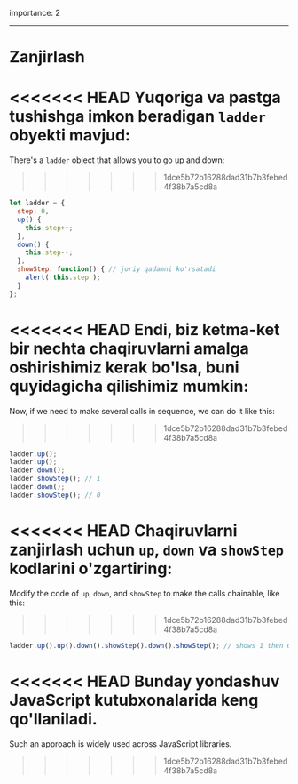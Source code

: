 importance: 2

---

# Zanjirlash

<<<<<<< HEAD
Yuqoriga va pastga tushishga imkon beradigan `ladder` obyekti mavjud:
=======
There's a `ladder` object that allows you to go up and down:
>>>>>>> 1dce5b72b16288dad31b7b3febed4f38b7a5cd8a

```js
let ladder = {
  step: 0,
  up() { 
    this.step++;
  },
  down() { 
    this.step--;
  },
  showStep: function() { // joriy qadamni ko'rsatadi
    alert( this.step );
  }
};
```

<<<<<<< HEAD
Endi, biz ketma-ket bir nechta chaqiruvlarni amalga oshirishimiz kerak bo'lsa, buni quyidagicha qilishimiz mumkin:
=======
Now, if we need to make several calls in sequence, we can do it like this:
>>>>>>> 1dce5b72b16288dad31b7b3febed4f38b7a5cd8a

```js
ladder.up();
ladder.up();
ladder.down();
ladder.showStep(); // 1
ladder.down();
ladder.showStep(); // 0
```

<<<<<<< HEAD
Chaqiruvlarni zanjirlash uchun `up`, `down` va `showStep` kodlarini o'zgartiring:
=======
Modify the code of `up`, `down`, and `showStep` to make the calls chainable, like this:
>>>>>>> 1dce5b72b16288dad31b7b3febed4f38b7a5cd8a

```js
ladder.up().up().down().showStep().down().showStep(); // shows 1 then 0
```

<<<<<<< HEAD
Bunday yondashuv JavaScript kutubxonalarida keng qo'llaniladi.
=======
Such an approach is widely used across JavaScript libraries.
>>>>>>> 1dce5b72b16288dad31b7b3febed4f38b7a5cd8a
